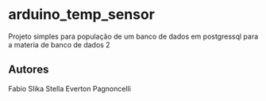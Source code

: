 # arduino_temp_sensor
Projeto simples para população de um banco de dados em postgressql para a materia de banco de dados 2

## Autores
Fabio Slika Stella
Everton Pagnoncelli